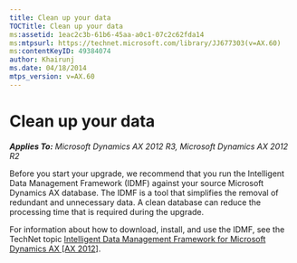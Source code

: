 ```yaml
---
title: Clean up your data
TOCTitle: Clean up your data
ms:assetid: 1eac2c3b-61b6-45aa-a0c1-07c2c62fda14
ms:mtpsurl: https://technet.microsoft.com/library/JJ677303(v=AX.60)
ms:contentKeyID: 49384074
author: Khairunj
ms.date: 04/18/2014
mtps_version: v=AX.60
---
```


# Clean up your data 


_**Applies To:** Microsoft Dynamics AX 2012 R3, Microsoft Dynamics AX 2012 R2_

Before you start your upgrade, we recommend that you run the Intelligent Data Management Framework (IDMF) against your source Microsoft Dynamics AX database. The IDMF is a tool that simplifies the removal of redundant and unnecessary data. A clean database can reduce the processing time that is required during the upgrade.

For information about how to download, install, and use the IDMF, see the TechNet topic [Intelligent Data Management Framework for Microsoft Dynamics AX \[AX 2012\]](https://go.microsoft.com/fwlink/?linkid=230455).

  


